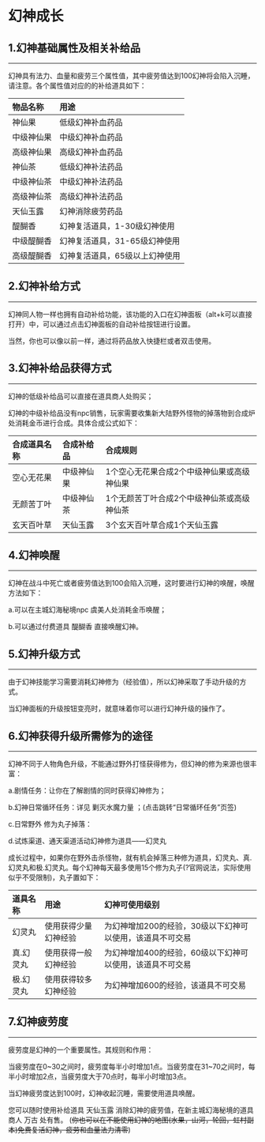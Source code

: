 # 幻神成长

## 1.幻神基础属性及相关补给品
---
幻神具有法力、血量和疲劳三个属性值，其中疲劳值达到100幻神将会陷入沉睡，请注意。各个属性值对应的的补给道具如下：

|物品名称|用途|
|:------|:---|
|神仙果|低级幻神补血药品|
|中级神仙果|中级幻神补血药品|
|高级神仙果|	高级幻神补血药品|
|神仙茶|	低级幻神补法药品|
|中级神仙茶|	中级幻神补法药品|
|高级神仙茶|	高级幻神补法药品|
|天仙玉露|	幻神消除疲劳药品|
|醍醐香	|幻神复活道具，1-30级幻神使用|
|中级醍醐香|	幻神复活道具，31-65级幻神使用|
|高级醍醐香|	幻神复活道具，65级以上幻神使用|

## 2.幻神补给方式
---
幻神同人物一样也拥有自动补给功能，该功能的入口在幻神面板（alt+k可以直接打开）中，可以通过点击幻神面板的自动补给按钮进行设置。

当然，你也可以像以前一样，通过将药品放入快捷栏或者双击使用。

## 3.幻神补给品获得方式
---
幻神的低级补给品可以直接在道具商人处购买；

幻神的中级补给品没有npc销售，玩家需要收集新大陆野外怪物的掉落物到合成炉处消耗金币进行合成。具体合成公式如下：

 
|合成道具名称|	合成补给品|	合成规则|
|:----------|:----------|:--|
|空心无花果	|中级神仙果	|1个空心无花果合成2个中级神仙果或高级神仙果|
|无颜苦丁叶	|中级神仙茶	|1个无颜苦丁叶合成2个中级神仙茶或高级神仙茶|
|玄天百叶草	|天仙玉露	|3个玄天百叶草合成1个天仙玉露|

## 4.幻神唤醒
---
幻神在战斗中死亡或者疲劳值达到100会陷入沉睡，这时要进行幻神的唤醒，唤醒方法如下：

a.可以在主城幻海秘境npc 虞美人处消耗金币唤醒；

b.可以通过付费道具 醍醐香 直接唤醒幻神。

## 5.幻神升级方式
---
由于幻神技能学习需要消耗幻神修为（经验值），所以幻神采取了手动升级的方式。

当幻神面板的升级按钮变亮时，就意味着你可以进行幻神升级的操作了。

## 6.幻神获得升级所需修为的途径
---
幻神不同于人物角色升级，不能通过野外打怪获得修为，但幻神的修为来源也很丰富：

a.剧情任务：让你在了解剧情的同时获得幻神修为；

b.幻神日常循环任务：详见  剿灭水魔力量 ；(点击跳转“日常循环任务”页签)

c.日常野外 修为丸子掉落：

d.试炼渠道、通天渠道活动幻神修为道具——幻灵丸

成长过程中，如果你在野外击杀怪物，就有机会掉落三种修为道具，幻灵丸、真.幻灵丸和极.幻灵丸。每个幻神每天最多使用15个修为丸子(?官网说法，实际使用似乎不受限制)，丸子置如下：

 

|道具名称|	用途|	幻神可使用级别|
|:-|:-|:-|
|幻灵丸|	使用获得少量幻神经验|	为幻神增加200的经验，30级以下幻神可以使用，该道具不可交易|
|真.幻灵丸|	使用获得一般幻神经验|	为幻神增加400的经验，60级以下幻神可以使用，该道具不可交易|
|极.幻灵丸|	使用获得较多幻神经验|	为幻神增加600的经验，该道具不可交易|
 

## 7.幻神疲劳度
---
疲劳度是幻神的一个重要属性。其规则和作用：

当疲劳度在0~30之间时，疲劳度每半小时增加1点。当疲劳度在31~70之间时，每半小时增加2点，当疲劳度大于70点时，每半小时增加3点。

当幻神疲劳度达到100时，幻神收起沉睡，需要使用道具唤醒。

您可以随时使用补给道具 天仙玉露 消除幻神的疲劳值，在新主城幻海秘境的道具商人 万古 处有售。
(~~你也可以在不能使用幻神的地图(水果，山河，轮回，虹村副本)免费复活幻神，疲劳和血量法力清零~~)
